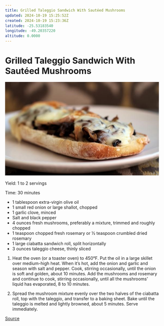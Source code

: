 ```yaml
---
title: Grilled Taleggio Sandwich With Sautéed Mushrooms
updated: 2024-10-19 15:25:52Z
created: 2024-10-19 15:23:36Z
latitude: -25.53183540
longitude: -49.20357220
altitude: 0.0000
---
```


# Grilled Taleggio Sandwich With Sautéed Mushrooms 

![Grilled Taleggio Sandwich With Sauted Mushrooms.jpeg](../_resources/Grilled%20Taleggio%20Sandwich%20With%20Sauted%20Mushrooms.jpeg)

Yield: 1 to 2 servings 

Time: 30 minutes 

- 1 tablespoon extra-virgin olive oil  
- 1 small red onion or large shallot, chopped 
- 1 garlic clove, minced 
- Salt and black pepper 
- 4 ounces fresh mushrooms, preferably a mixture, trimmed and roughly chopped 
- 1 teaspoon chopped fresh rosemary or ½ teaspoon crumbled dried rosemary 
- 1 large ciabatta sandwich roll, split horizontally 
- 3 ounces taleggio cheese, thinly sliced 

1. Heat the oven (or a toaster oven) to 450°F. Put the oil in a large skillet over medium-high heat. When it’s hot, add the onion and garlic and season with salt and pepper. Cook, stirring occasionally, until the onion is soft and golden, about 10 minutes. Add the mushrooms and rosemary and continue to cook, stirring occasionally, until all the mushrooms’ liquid has evaporated, 8 to 10 minutes. 

2. Spread the mushroom mixture evenly over the two halves of the ciabatta roll, top with the taleggio, and transfer to a baking sheet. Bake until the taleggio is melted and lightly browned, about 5 minutes. Serve immediately. 

[Source](http://www.slate.com/blogs/browbeat/2012/09/05/grilled_taleggio_sandwich_with_saut_ed_mushrooms_the_open_faced_grilled_cheese_sandwich_par_excellence_.html)